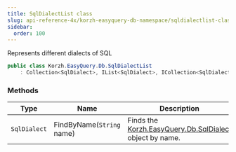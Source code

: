 ```yaml
---
title: SqlDialectList class
slug: api-reference-4x/korzh-easyquery-db-namespace/sqldialectlist-class
sidebar:
  order: 100
---
```


Represents different dialects of SQL
```csharp
public class Korzh.EasyQuery.Db.SqlDialectList
    : Collection<SqlDialect>, IList<SqlDialect>, ICollection<SqlDialect>, IEnumerable<SqlDialect>, IEnumerable, IList, ICollection, IReadOnlyList<SqlDialect>, IReadOnlyCollection<SqlDialect>

```

### Methods

| Type | Name | Description | 
| --- | --- | --- | 
| `SqlDialect` | FindByName(`String` name) | Finds the [Korzh.EasyQuery.Db.SqlDialect](///easyquery/docs/api-reference-4x/korzh-easyquery-db-namespace/sqldialect-class) object by name. |
